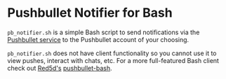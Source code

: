 # Pushbullet Notifier for Bash

`pb_notifier.sh` is a simple Bash script to send notifications via the [Pushbullet service](https://www.pushbullet.com/) to the Pushbullet account of your choosing.

`pb_notifier.sh` does not have client functionality so you cannot use it to view pushes, interact with chats, etc. For a more full-featured Bash client check out [Red5d's](https://github.com/Red5d) [pushbullet-bash](https://github.com/Red5d/pushbullet-bash). 
